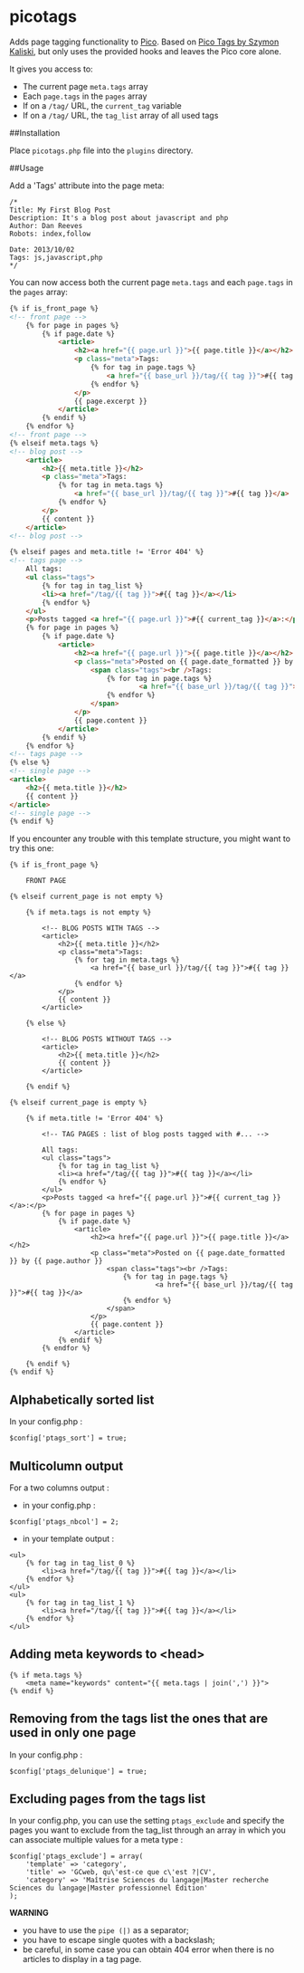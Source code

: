 picotags
========

Adds page tagging functionality to [Pico](http://pico.dev7studios.com/).
Based on [Pico Tags by Szymon Kaliski](https://github.com/szymonkaliski/Pico-Tags-Plugin), but only uses the provided hooks
and leaves the Pico core alone.

It gives you access to:
* The current page `meta.tags` array
* Each `page.tags` in the `pages` array
* If on a `/tag/` URL, the `current_tag` variable
* If on a `/tag/` URL, the `tag_list` array of all used tags

##Installation

Place `picotags.php` file into the `plugins` directory.

##Usage

Add a 'Tags' attribute into the page meta:

```
/*
Title: My First Blog Post
Description: It's a blog post about javascript and php
Author: Dan Reeves
Robots: index,follow

Date: 2013/10/02
Tags: js,javascript,php
*/
```

You can now access both the current page `meta.tags` and each `page.tags` in the `pages` array:
```html
{% if is_front_page %}
<!-- front page -->
    {% for page in pages %}
        {% if page.date %}
            <article>
                <h2><a href="{{ page.url }}">{{ page.title }}</a></h2>
                <p class="meta">Tags:
                    {% for tag in page.tags %}
                        <a href="{{ base_url }}/tag/{{ tag }}">#{{ tag }}</a>
                    {% endfor %}
                </p>
                {{ page.excerpt }}
            </article>
        {% endif %}
    {% endfor %}
<!-- front page -->
{% elseif meta.tags %}
<!-- blog post -->
    <article>
        <h2>{{ meta.title }}</h2>
        <p class="meta">Tags:
            {% for tag in meta.tags %}
                <a href="{{ base_url }}/tag/{{ tag }}">#{{ tag }}</a>
            {% endfor %}
        </p>
        {{ content }}
    </article>
<!-- blog post -->

{% elseif pages and meta.title != 'Error 404' %}
<!-- tags page -->
    All tags:
    <ul class="tags">
        {% for tag in tag_list %}
        <li><a href="/tag/{{ tag }}">#{{ tag }}</a></li>
        {% endfor %}
    </ul>
    <p>Posts tagged <a href="{{ page.url }}">#{{ current_tag }}</a>:</p>
    {% for page in pages %}
        {% if page.date %}
            <article>
                <h2><a href="{{ page.url }}">{{ page.title }}</a></h2>
                <p class="meta">Posted on {{ page.date_formatted }} by {{ page.author }}
                    <span class="tags"><br />Tags:
                        {% for tag in page.tags %}
                                <a href="{{ base_url }}/tag/{{ tag }}">#{{ tag }}</a>
                        {% endfor %}
                    </span>
                </p>
                {{ page.content }}
            </article>
        {% endif %}
    {% endfor %}
<!-- tags page -->
{% else %}
<!-- single page -->
<article>
    <h2>{{ meta.title }}</h2>
    {{ content }}
</article>
<!-- single page -->
{% endif %}
```

If you encounter any trouble with this template structure, you might want to try this one:
```
{% if is_front_page %}

    FRONT PAGE

{% elseif current_page is not empty %}

    {% if meta.tags is not empty %}

        <!-- BLOG POSTS WITH TAGS -->
        <article>
            <h2>{{ meta.title }}</h2>
            <p class="meta">Tags:
                {% for tag in meta.tags %}
                    <a href="{{ base_url }}/tag/{{ tag }}">#{{ tag }}</a>
                {% endfor %}
            </p>
            {{ content }}
        </article>

    {% else %}

        <!-- BLOG POSTS WITHOUT TAGS -->
        <article>
            <h2>{{ meta.title }}</h2>
            {{ content }}
        </article>

    {% endif %}

{% elseif current_page is empty %}

    {% if meta.title != 'Error 404' %}

        <!-- TAG PAGES : list of blog posts tagged with #... -->

        All tags:
        <ul class="tags">
            {% for tag in tag_list %}
            <li><a href="/tag/{{ tag }}">#{{ tag }}</a></li>
            {% endfor %}
        </ul>
        <p>Posts tagged <a href="{{ page.url }}">#{{ current_tag }}</a>:</p>
        {% for page in pages %}
            {% if page.date %}
                <article>
                    <h2><a href="{{ page.url }}">{{ page.title }}</a></h2>
                    <p class="meta">Posted on {{ page.date_formatted }} by {{ page.author }}
                        <span class="tags"><br />Tags:
                            {% for tag in page.tags %}
                                    <a href="{{ base_url }}/tag/{{ tag }}">#{{ tag }}</a>
                            {% endfor %}
                        </span>
                    </p>
                    {{ page.content }}
                </article>
            {% endif %}
        {% endfor %}

    {% endif %}
{% endif %}
```

## Alphabetically sorted list

In your config.php :
```
$config['ptags_sort'] = true;
```

## Multicolumn output

For a two columns output :
- in your config.php :
```
$config['ptags_nbcol'] = 2;
```
- in your template output : 
```
<ul>
    {% for tag in tag_list_0 %}
        <li><a href="/tag/{{ tag }}">#{{ tag }}</a></li>
    {% endfor %}
</ul>
<ul>
    {% for tag in tag_list_1 %}
        <li><a href="/tag/{{ tag }}">#{{ tag }}</a></li>
    {% endfor %}
</ul>
```
## Adding meta keywords to \<head\>
```
{% if meta.tags %}
    <meta name="keywords" content="{{ meta.tags | join(',') }}">
{% endif %}
```

## Removing from the tags list the ones that are used in only one page
In your config.php :
```
$config['ptags_delunique'] = true;
```

## Excluding pages from the tags list

In your config.php, you can use the setting `ptags_exclude` and specify the pages you want to exclude from the tag_list through an array in which you can associate multiple values for a meta type :
```
$config['ptags_exclude'] = array(
    'template' => 'category',
    'title' => 'GCweb, qu\'est-ce que c\'est ?|CV',
    'category' => 'Maîtrise Sciences du langage|Master recherche Sciences du langage|Master professionnel Édition'
);
```

__WARNING__
- you have to use the `pipe (|)` as a separator;
- you have to escape single quotes with a backslash;
- be careful, in some case you can obtain 404 error when there is no articles to display in a tag page.
